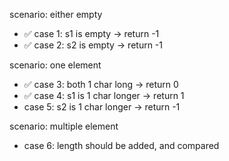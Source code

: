 scenario: either empty

- ✅ case 1: s1 is empty -> return -1
- ✅ case 2: s2 is empty -> return -1

scenario: one element

- ✅ case 3: both 1 char long -> return 0
- ✅ case 4: s1 is 1 char longer -> return 1
- case 5: s2 is 1 char longer -> return -1

scenario: multiple element

- case 6: length should be added, and compared